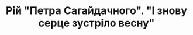 ﻿---
title: Рій "Петра Сагайдачного". "І знову серце зустріло весну"
---

<youtube id="w67Y-NoWNMY" />
